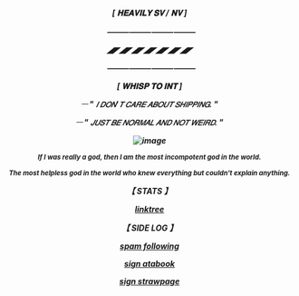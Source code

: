 <h5 align="center"







[ 𝐇𝐄𝐀𝐕𝐈𝐋𝐘 𝐒𝐕 / 𝐍𝐕 ]

‎ ‎ ⸻⸻⸻⸻

◢◤◢◤◢◤◢◤◢◤◢◤◢◤

‎ ‎ ⸻⸻⸻⸻

[ 𝐖𝐇𝐈𝐒𝐏 𝐓𝐎 𝐈𝐍𝐓 ]

𝄖 " 𝘐 𝘋𝘖𝘕'𝘛 𝘊𝘈𝘙𝘌 𝘈𝘉𝘖𝘜𝘛 𝘚𝘏𝘐𝘗𝘗𝘐𝘕𝘎. "

𝄖 " 𝘑𝘜𝘚𝘛 𝘉𝘌 𝘕𝘖𝘙𝘔𝘈𝘓 𝘈𝘕𝘋 𝘕𝘖𝘛 𝘞𝘌𝘐𝘙𝘋. "

![image](https://github.com/user-attachments/assets/483c42eb-f417-4860-bfe7-f99be90181df)

<sub> If I was really a god, then I am the most incompotent god in the world.

<sub> The most helpless god in the world who knew everything but couldn't explain anything.




‎【 STATS 】

[linktree](https://linktr.ee/gpoke)

‎【 SIDE LOG 】

[spam following](https://github.com/1x1x1x1x1x1x1x1x1x1x1x1x1x1)

[sign atabook](https://spireofshadows.atabook.org)

[sign strawpage](https://00707.straw.page)













